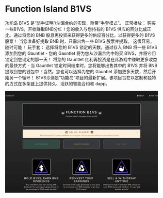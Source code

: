 # Function Island B1VS

功能岛 B1VS 是“弱手证明”/沙漏合约的实现，附带“手套模式”。
正常播放：
购买一些B1VS，开始赚取BNB分红！您的收入与您持有的 B1VS 供应的百分比成正比。通过将您的 BNB 股息再投资来获得更多的供应百分比，以获得更多的 B1VS 股票！
当您准备好提取 BNB 时，只需出售一些 B1VS 股票并提取。
这很容易，随时可能！
玩手套：
选择将您的 B1VS 锁定的天数。通过存入 BNB 将一些 B1VS 添加到您的 Gauntlet - 您的 Gauntlet 将为您从沙漏合约中购买 B1VS，并将它们锁定到您设定的那一天！
将您的 Gauntlet 红利再投资是在此游戏中赚取更多收益的最快方式 - 当 Gauntlet 锁定时间结束时，您将能够出售其中的 B1VS 并将 BNB 提取到您的钱包中！当然，您也可以选择为您的 Gauntlet 添加更多天数，然后开始另一个循环！
B1VS沙漏是“功能岛”项目的最新扩展。该项目旨在以定制和独特的方式在多条链上提供持久、活跃的智能合约和 dapp。

![functionislandb1vs-dapp-high-risk-bsc-image1_0a7eb04bf832e78ccd3af38d10ec12e3](functionislandb1vs-dapp-high-risk-bsc-image1_0a7eb04bf832e78ccd3af38d10ec12e3.png)
